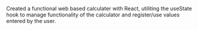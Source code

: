 Created a functional web based calculater with React, utiliting the useState hook to manage functionality of the calculator and register/use values entered by the user.

